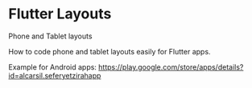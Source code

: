 # Flutter Layouts
Phone and Tablet layouts

How to code phone and tablet layouts easily for Flutter apps.

Example for Android apps: https://play.google.com/store/apps/details?id=alcarsil.seferyetzirahapp
